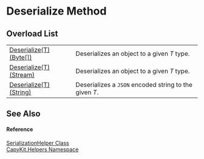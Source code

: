 # Deserialize Method


## Overload List
<table>
<tr>
<td><a href="M_CapyKit_Helpers_SerializationHelper_Deserialize__1">Deserialize(T)(Byte[])</a></td>
<td>Deserializes an object to a given <em>T</em> type.</td></tr>
<tr>
<td><a href="M_CapyKit_Helpers_SerializationHelper_Deserialize__1_1">Deserialize(T)(Stream)</a></td>
<td>Deserializes an object to a given <em>T</em> type.</td></tr>
<tr>
<td><a href="M_CapyKit_Helpers_SerializationHelper_Deserialize__1_2">Deserialize(T)(String)</a></td>
<td>Deserializes a <code>JSON</code> encoded string to the given <em>T</em>.</td></tr>
</table>

## See Also


#### Reference
<a href="T_CapyKit_Helpers_SerializationHelper">SerializationHelper Class</a>  
<a href="N_CapyKit_Helpers">CapyKit.Helpers Namespace</a>  
